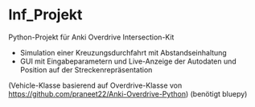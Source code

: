 # Inf_Projekt

Python-Projekt für Anki Overdrive Intersection-Kit
- Simulation einer Kreuzungsdurchfahrt mit Abstandseinhaltung
- GUI mit Eingabeparametern und Live-Anzeige der Autodaten und Position auf der Streckenrepräsentation


(Vehicle-Klasse basierend auf Overdrive-Klasse von https://github.com/praneet22/Anki-Overdrive-Python)
(benötigt bluepy)
